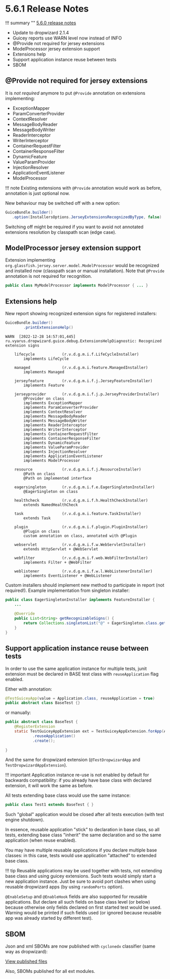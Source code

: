# 5.6.1 Release Notes

!!! summary ""
    [5.6.0 release notes](http://xvik.github.io/dropwizard-guicey/5.6.0/about/release-notes/)

* Update to dropwizard 2.1.4
* Guicey reports use WARN level now instead of INFO
* @Provide not required for jersey extensions
* ModelProcessor jersey extension support
* Extensions help
* Support application instance reuse between tests
* SBOM

## @Provide not required for jersey extensions

It is *not required* anymore to put `@Provide` annotation on extensions implementing:

* ExceptionMapper
* ParamConverterProvider
* ContextResolver
* MessageBodyReader
* MessageBodyWriter
* ReaderInterceptor
* WriterInterceptor
* ContainerRequestFilter
* ContainerResponseFilter
* DynamicFeature
* ValueParamProvider
* InjectionResolver
* ApplicationEventListener
* ModelProcessor

!!! note
    Existing extensions with `@Provide` annotation would work as before, annotation is just optional now.

New behaviour may be switched off with a new option:

```java
GuiceBundle.builder()
   .option(InstallersOptions.JerseyExtensionsRecognizedByType, false)
```

Switching off might be required if you want to avoid not annotated extensions resolution by 
classpath scan (edge case).

## ModelProcessor jersey extension support

Extension implementing `org.glassfish.jersey.server.model.ModelProcessor` would be recognized and installed now
(classpath scan or manual installation). Note that `@Provide` annotation is not required for recognition.

```java
public class MyModelProcessor implements ModelProcessor { ... }

```

## Extensions help

New report showing recognized extension signs for registered installers:

```java
GuiceBundle.builder()
        .printExtensionsHelp()
```

```
WARN  [2022-12-28 14:57:01,445] ru.vyarus.dropwizard.guice.debug.ExtensionsHelpDiagnostic: Recognized extension signs

    lifecycle            (r.v.d.g.m.i.f.LifeCycleInstaller)     
        implements LifeCycle

    managed              (r.v.d.g.m.i.feature.ManagedInstaller) 
        implements Managed

    jerseyfeature        (r.v.d.g.m.i.f.j.JerseyFeatureInstaller) 
        implements Feature

    jerseyprovider       (r.v.d.g.m.i.f.j.p.JerseyProviderInstaller) 
        @Provider on class
        implements ExceptionMapper
        implements ParamConverterProvider
        implements ContextResolver
        implements MessageBodyReader
        implements MessageBodyWriter
        implements ReaderInterceptor
        implements WriterInterceptor
        implements ContainerRequestFilter
        implements ContainerResponseFilter
        implements DynamicFeature
        implements ValueParamProvider
        implements InjectionResolver
        implements ApplicationEventListener
        implements ModelProcessor

    resource             (r.v.d.g.m.i.f.j.ResourceInstaller)    
        @Path on class
        @Path on implemented interface

    eagersingleton       (r.v.d.g.m.i.f.e.EagerSingletonInstaller) 
        @EagerSingleton on class

    healthcheck          (r.v.d.g.m.i.f.h.HealthCheckInstaller) 
        extends NamedHealthCheck

    task                 (r.v.d.g.m.i.feature.TaskInstaller)    
        extends Task

    plugin               (r.v.d.g.m.i.f.plugin.PluginInstaller) 
        @Plugin on class
        custom annotation on class, annotated with @Plugin

    webservlet           (r.v.d.g.m.i.f.w.WebServletInstaller)  
        extends HttpServlet + @WebServlet

    webfilter            (r.v.d.g.m.i.f.web.WebFilterInstaller) 
        implements Filter + @WebFilter

    weblistener          (r.v.d.g.m.i.f.w.l.WebListenerInstaller) 
        implements EventListener + @WebListener
```

Custom installers should implement new method to participate in report (not required!).
Example implementation from singleton installer:

```java
public class EagerSingletonInstaller implements FeatureInstaller {
    ...
    
    @Override
    public List<String> getRecognizableSigns() {
        return Collections.singletonList("@" + EagerSingleton.class.getSimpleName() + " on class");
    }
}
```

## Support application instance reuse between tests

In order to use the same application instance for multiple tests, junit extension must be declared in
BASE test class with `reuseApplication` flag enabled. 

Either with annotation:

```java
@TestGuiceyApp(value = Application.class, reuseApplication = true)
public abstract class BaseTest {}
```

or manually:

```java
public abstract class BaseTest {
    @RegisterExtension
    static TestGuiceyAppExtension ext = TestGuiceyAppExtension.forApp(App.class)
            .reuseApplication()
            .create();
    
}
```

And the same for dropwizard extension (`@TestDropwizardApp` and `TestDropwizardAppExtension`).

!!! important
    Application instance re-use is not enabled by default for backwards compatibility:
    if you already have base class with declared extension, it will work the same as before. 

All tests extending base class would use the same instance:

```java
public class Test1 extends BaseTest { }
```

Such "global" application would be closed after all tests execution (with test engine shutdown).

In essence, reusable application "stick" to declaration in base class, so all tests,
extending base class "inherit" the same declaration and so the same application (when reuse enabled).

You may have multiple reusable applications if you declare multiple base classes:
in this case, tests would use application "attached" to extended base class.

!!! tip
    Reusable applications may be used together with tests, not extending base class
    and using guicey extensions. Such tests would simply start a new application instance.
    Just be sure to avoid port clashes when using reusable dropwizard apps (by using `randomPorts` option). 

`@EnableSetup` and `@EnableHook` fields are also supported for reusable applications.
But declare all such fields on base class level (or below) because otherwise only fields
declared on first started test would be used. Warning would be printed if such fields used
(or ignored because reusable app was already started by different test).

## SBOM

Json and xml SBOMs are now published with `cyclonedx` classifier (same way as dropwizard):

[View published files](https://repo1.maven.org/maven2/ru/vyarus/dropwizard-guicey/5.7.0/)

Also, SBOMs published for all ext modules.

